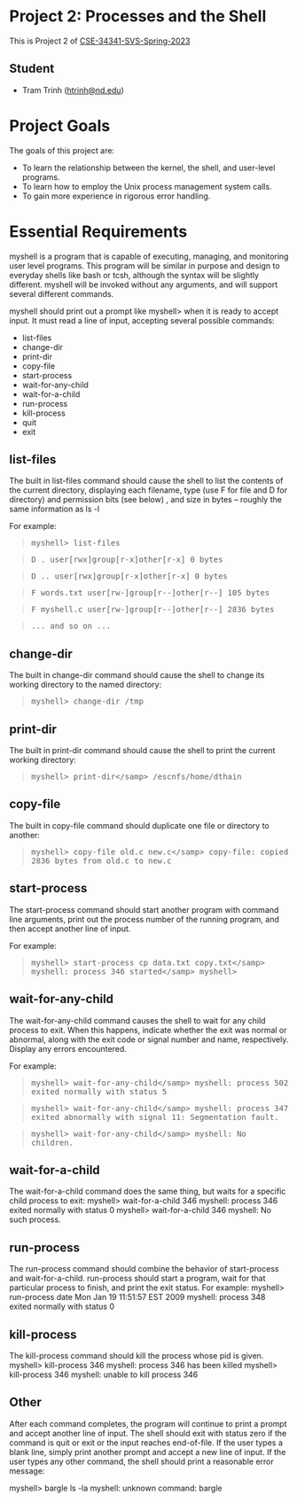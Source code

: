 # Project 2: Processes and the Shell

This is Project 2 of [CSE-34341-SVS-Spring-2023](https://github.com/patrick-flynn/CSE34341-SVS-Sp2023/blob/main/index.md)

## Student

* Tram Trinh (htrinh@nd.edu)

# Project Goals

The goals of this project are:

- To learn the relationship between the kernel, the shell, and user-level programs.
- To learn how to employ the Unix process management system calls.
- To gain more experience in rigorous error handling.

# Essential Requirements

myshell is a program that is capable of executing, managing, and monitoring user level programs. This program will be similar in purpose and design to everyday shells like bash or tcsh, although the syntax will be slightly different. myshell will be invoked without any arguments, and will support several different commands.

myshell should print out a prompt like myshell> when it is ready to accept input. It must read a line of input, accepting several possible commands:

- list-files
- change-dir
- print-dir
- copy-file
- start-process
- wait-for-any-child
- wait-for-a-child
- run-process
- kill-process
- quit
- exit

## list-files

The built in list-files command should cause the shell to list the contents of the current directory, displaying each filename, type (use F for file and D for directory) and permission bits (see below) , and size in bytes – roughly the same information as ls -l

For example:
 
> <samp>myshell> list-files
 
> <samp>D .         user[rwx]group[r-x]other[r-x] 0 bytes</samp>
 
> <samp>D ..        user[rwx]group[r-x]other[r-x] 0 bytes</samp>
 
> <samp>F words.txt user[rw-]group[r--]other[r--] 105 bytes</samp>
 
> <samp>F myshell.c user[rw-]group[r--]other[r--] 2836 bytes</samp>
 
> <samp>... and so on ...
 

## change-dir

The built in change-dir command should cause the shell to change its working directory to the named directory:

> <samp>myshell> change-dir /tmp</samp>

## print-dir
 
The built in  print-dir command should cause the shell to print the current working directory:

> <samp>myshell> print-dir\</samp>
> <samp>/escnfs/home/dthain</samp>

## copy-file

The built in  copy-file command should duplicate one file or directory to another:

> <samp>myshell> copy-file old.c new.c\</samp>
> <samp>copy-file: copied 2836 bytes from old.c to new.c</samp>

## start-process

The start-process command should start another program with command line arguments, print out the process number of the running program, and then accept another line of input. 

For example:

> <samp>myshell> start-process cp data.txt copy.txt\</samp>
> <samp>myshell: process 346 started\</samp>
> <samp>myshell></samp>

## wait-for-any-child

The wait-for-any-child command causes the shell to wait for any child process to exit. When this happens, indicate whether the exit was normal or abnormal, along with the exit code or signal number and name, respectively. Display any errors encountered. 

For example:

> <samp>myshell> wait-for-any-child\</samp>
> <samp>myshell: process 502 exited normally with status 5</samp>


> <samp>myshell> wait-for-any-child\</samp>
> <samp>myshell: process 347 exited abnormally with signal 11: Segmentation fault.</samp>


> <samp>myshell> wait-for-any-child\</samp>
> <samp>myshell: No children.</samp>

## wait-for-a-child

The wait-for-a-child command does the same thing, but waits for a specific child process to exit:
myshell> wait-for-a-child 346
myshell: process 346 exited normally with status 0
myshell> wait-for-a-child 346
myshell: No such process.

## run-process

The run-process command should combine the behavior of start-process and wait-for-a-child. run-process should start a program, wait for that particular process to finish, and print the exit status. For example:
myshell> run-process date
Mon Jan 19 11:51:57 EST 2009
myshell: process 348 exited normally with status 0

## kill-process

The kill-process command should kill the process whose pid is given.
myshell> kill-process 346
myshell: process 346 has been killed
myshell> kill-process 346
myshell: unable to kill process 346

## Other

After each command completes, the program will continue to print a prompt and accept another line of input. The shell should exit with status zero if the command is quit or exit or the input reaches end-of-file. If the user types a blank line, simply print another prompt and accept a new line of input. If the user types any other command, the shell should print a reasonable error message:

myshell> bargle ls -la
myshell: unknown command: bargle


